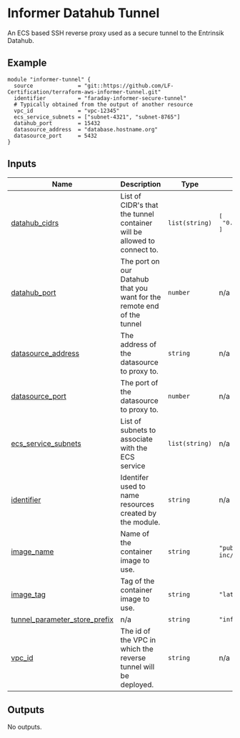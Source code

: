 <!-- BEGIN_TF_DOCS -->
# Informer Datahub Tunnel
An ECS based SSH reverse proxy used as a secure tunnel to the Entrinsik
Datahub.

## Example

```hcl
module "informer-tunnel" {
  source              = "git::https://github.com/LF-Certification/terraform-aws-informer-tunnel.git"
  identifier          = "faraday-informer-secure-tunnel"
  # Typically obtained from the output of another resource
  vpc_id              = "vpc-12345"
  ecs_service_subnets = ["subnet-4321", "subnet-8765"]
  datahub_port        = 15432
  datasource_address  = "database.hostname.org"
  datasource_port     = 5432
}
```

## Inputs

| Name | Description | Type | Default | Required |
|------|-------------|------|---------|:--------:|
| <a name="input_datahub_cidrs"></a> [datahub\_cidrs](#input\_datahub\_cidrs) | List of CIDR's that the tunnel container will be allowed to connect to. | `list(string)` | <pre>[<br>  "0.0.0.0/0"<br>]</pre> | no |
| <a name="input_datahub_port"></a> [datahub\_port](#input\_datahub\_port) | The port on our Datahub that you want for the remote end of the tunnel | `number` | n/a | yes |
| <a name="input_datasource_address"></a> [datasource\_address](#input\_datasource\_address) | The address of the datasource to proxy to. | `string` | n/a | yes |
| <a name="input_datasource_port"></a> [datasource\_port](#input\_datasource\_port) | The port of the datasource to proxy to. | `number` | n/a | yes |
| <a name="input_ecs_service_subnets"></a> [ecs\_service\_subnets](#input\_ecs\_service\_subnets) | List of subnets to associate with the ECS service | `list(string)` | n/a | yes |
| <a name="input_identifier"></a> [identifier](#input\_identifier) | Identifer used to name resources created by the module. | `string` | n/a | yes |
| <a name="input_image_name"></a> [image\_name](#input\_image\_name) | Name of the container image to use. | `string` | `"public.ecr.aws/entrinsik-inc/data-gateway"` | no |
| <a name="input_image_tag"></a> [image\_tag](#input\_image\_tag) | Tag of the container image to use. | `string` | `"latest"` | no |
| <a name="input_tunnel_parameter_store_prefix"></a> [tunnel\_parameter\_store\_prefix](#input\_tunnel\_parameter\_store\_prefix) | n/a | `string` | `"informer"` | no |
| <a name="input_vpc_id"></a> [vpc\_id](#input\_vpc\_id) | The id of the VPC in which the reverse tunnel will be deployed. | `string` | n/a | yes |

## Outputs

No outputs.
<!-- END_TF_DOCS -->